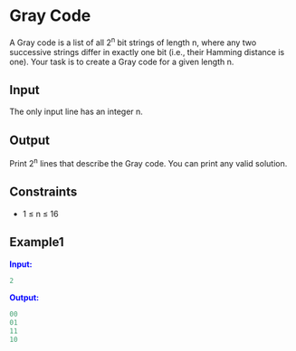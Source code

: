 # Gray Code 

A Gray code is a list of all 2<sup>n</sup> bit strings of length n, where any two successive strings differ in exactly one bit (i.e., their Hamming distance is one).
Your task is to create a Gray code for a given length n.

## Input
The only input line has an integer n.

## Output
Print 2<sup>n</sup> lines that describe the Gray code. You can print any valid solution. 

## Constraints

- 1 &le; n &le; 16 
 
## Example1
<font color="blue">**Input:**</font> 
```c++
2
```
<font color="blue">**Output:**</font>
```c++
00
01
11
10
```

